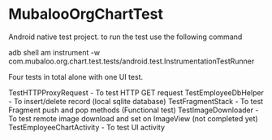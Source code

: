 # MubalooOrgChartTest
Android native test project.
to run the test use the following command

adb shell am instrument -w com.mubaloo.org.chart.test.tests/android.test.InstrumentationTestRunner

Four tests in total alone with one UI test.

TestHTTPProxyRequest - To test HTTP GET request
TestEmployeeDbHelper - To insert/delete record (local sqlite database)
TestFragmentStack - To test Fragment push and pop methods (Functional test)
TestImageDownloader - To test remote image download and set on ImageView (not completed yet)
TestEmployeeChartActivity - To test UI activity


